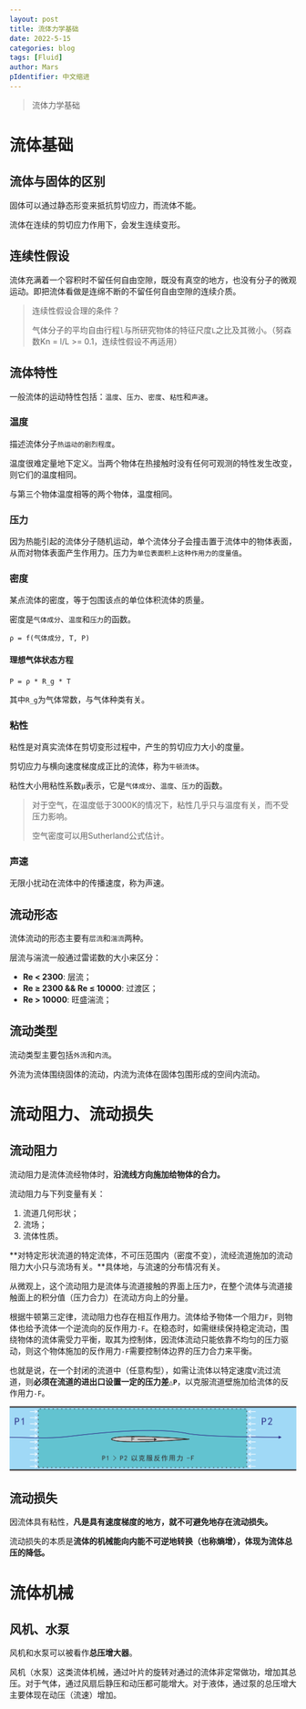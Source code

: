 ```yaml
---
layout: post
title: 流体力学基础
date: 2022-5-15
categories: blog
tags: [Fluid]
author: Mars
pIdentifier: 中文缩进
---
```


> 流体力学基础

# 流体基础
## 流体与固体的区别

固体可以通过静态形变来抵抗剪切应力，而流体不能。

流体在连续的剪切应力作用下，会发生连续变形。

## 连续性假设

流体充满着一个容积时不留任何自由空隙，既没有真空的地方，也没有分子的微观运动。即把流体看做是连绵不断的不留任何自由空隙的连续介质。

> 连续性假设合理的条件？
> 
> 气体分子的平均自由行程`l`与所研究物体的特征尺度`L`之比及其微小。（努森数Kn = l/L >= 0.1，连续性假设不再适用）

## 流体特性

一般流体的运动特性包括：`温度`、`压力`、`密度`、`粘性`和`声速`。

### 温度

描述流体分子`热运动的剧烈程度`。

温度很难定量地下定义。当两个物体在热接触时没有任何可观测的特性发生改变，则它们的温度相同。

与第三个物体温度相等的两个物体，温度相同。

### 压力

因为热能引起的流体分子随机运动，单个流体分子会撞击置于流体中的物体表面，从而对物体表面产生作用力。压力为`单位表面积上这种作用力的度量值`。

### 密度

某点流体的密度，等于包围该点的单位体积流体的质量。

密度是`气体成分`、`温度`和`压力`的函数。

`ρ = f(气体成分, T, P)`

#### 理想气体状态方程

`P = ρ * R_g * T`

其中`R_g`为气体常数，与气体种类有关。

### 粘性

粘性是对真实流体在剪切变形过程中，产生的剪切应力大小的度量。

剪切应力与横向速度梯度成正比的流体，称为`牛顿流体`。

粘性大小用粘性系数`μ`表示，它是`气体成分`、`温度`、`压力`的函数。

> 对于空气，在温度低于3000K的情况下，粘性几乎只与温度有关，而不受压力影响。
> 
> 空气密度可以用Sutherland公式估计。

### 声速

无限小扰动在流体中的传播速度，称为声速。

## 流动形态

流体流动的形态主要有`层流`和`湍流`两种。

层流与湍流一般通过雷诺数的大小来区分：

- **Re < 2300**: 层流；
- **Re ≥ 2300 && Re ≤ 10000**: 过渡区；
- **Re > 10000**: 旺盛湍流；

## 流动类型

流动类型主要包括`外流`和`内流`。

外流为流体围绕固体的流动，内流为流体在固体包围形成的空间内流动。

# 流动阻力、流动损失

## 流动阻力

流动阻力是流体流经物体时，**沿流线方向施加给物体的合力。**

流动阻力与下列变量有关：

1. 流道几何形状；
2. 流场；
3. 流体性质。

**对特定形状流道的特定流体，不可压范围内（密度不变），流经流道施加的流动阻力大小只与流场有关。**具体地，与流速的分布情况有关。

从微观上，这个流动阻力是流体与流道接触的界面上压力`P`，在整个流体与流道接触面上的积分值（压力合力）在流动方向上的分量。

根据牛顿第三定律，流动阻力也存在相互作用力。流体给予物体一个阻力`F`，则物体也给予流体一个逆流向的反作用力`-F`。在稳态时，如需继续保持稳定流动，围绕物体的流体需受力平衡，取其为控制体，因流体流动只能依靠不均匀的压力驱动，则这个物体施加的反作用力`-F`需要控制体边界的压力合力来平衡。

也就是说，在一个封闭的流道中（任意构型），如需让流体以特定速度`V`流过流道，则**必须在流道的进出口设置一定的压力差`△P`**，以克服流道壁施加给流体的反作用力`-F`。

![ldzl](/assets/posts/72.png)

## 流动损失

因流体具有粘性，**凡是具有速度梯度的地方，就不可避免地存在流动损失。**

流动损失的本质是**流体的机械能向内能不可逆地转换（也称熵增），体现为流体总压的降低。**

# 流体机械
## 风机、水泵

风机和水泵可以被看作**总压增大器**。

风机（水泵）这类流体机械，通过叶片的旋转对通过的流体非定常做功，增加其总压。对于气体，通过风扇后静压和动压都可能增大。对于液体，通过泵的总压增大主要体现在动压（流速）增加。
